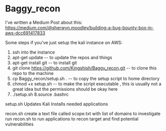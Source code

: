 # Baggy_recon

I've written a Medium Post about this:
https://medium.com/@sherwyn.moodley/building-a-bug-bounty-box-in-aws-dcc691417833

Some steps if you've just setup the kali instance on AWS:

1. ssh into the instance
2. apt-get update   -- to update the repos and things
3. apt-get install git -- to install git
4. git clone https://github.com/Kingshish/Baggy_recon.git    -- to clone this repo to the machine
5. cp Baggy_recon/setup.sh . -- to copy the setup script to home directory
6. chmod +x setup.sh -- to make the script executable , this is usually not a great idea but the permissions should be okay here
7. ./setup.sh
8.source .bashrc 


setup.sh
Updates Kali
Installs needed applications

recon.sh
create a text file called scope.txt with list of domains to investigate
run recon.sh to run applications to recon target and find potential vulnerabilities
